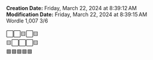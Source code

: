 <div><b>Creation Date:</b> Friday, March 22, 2024 at 8:39:12 AM<br></div>
<div><b>Modification Date:</b> Friday, March 22, 2024 at 8:39:15 AM<br></div>
<div>Wordle 1,007 3/6</div>
<div><br></div>
<div>⬜⬜🟨⬜🟨</div>
<div>🟨⬜⬜⬜🟨</div>
<div>🟩🟩🟩🟩🟩</div>

